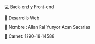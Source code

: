 💻 Back-end y Front-end 

🚀 Desarrollo Web


💬 Nombre : Allan Rai Yunyor Acan Sacarias


💬 Carnet: 1290-18-14588
